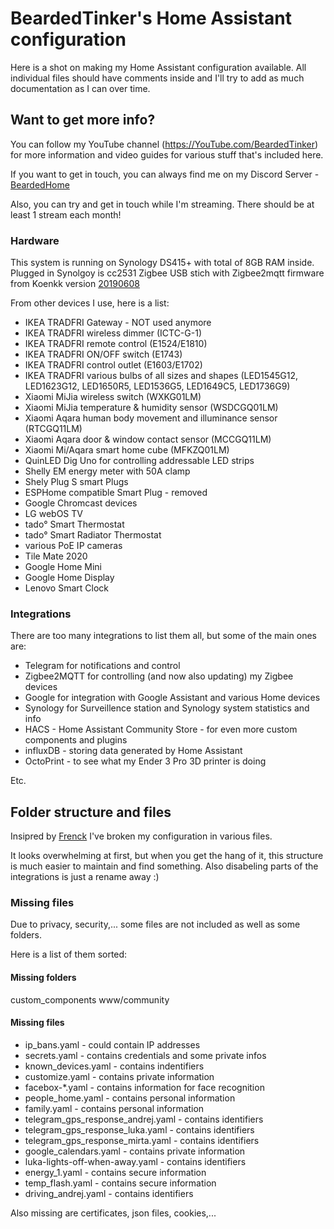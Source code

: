 # BeardedTinker's Home Assistant configuration

Here is a shot on making my Home Assistant configuration available.
All individual files should have comments inside and I'll try to add as much documentation as I can over time.

## Want to get more info?

You can follow my YouTube channel (https://YouTube.com/BeardedTinker) for more information and video guides for various stuff that's included here. 

If you want to get in touch, you can always find me on my Discord Server - [BeardedHome](https://discord.gg/W3xKtV) 

Also, you can try and get in touch while I'm streaming. There should be at least 1 stream each month!

### Hardware

This system is running on Synology DS415+ with total of 8GB RAM inside.
Plugged in Synolgoy is cc2531 Zigbee USB stich with Zigbee2mqtt firmware from Koenkk version [20190608](https://github.com/Koenkk/Z-Stack-firmware/raw/master/coordinator/Z-Stack_Home_1.2/bin/default/CC2531_DEFAULT_20190608.zip)

From other devices I use, here is a list:
- IKEA TRADFRI Gateway - NOT used anymore
- IKEA TRADFRI wireless dimmer (ICTC-G-1)
- IKEA TRADFRI remote control (E1524/E1810)
- IKEA TRADFRI ON/OFF switch (E1743)
- IKEA TRADFRI control outlet (E1603/E1702)
- IKEA TRADFRI various bulbs of all sizes and shapes (LED1545G12, LED1623G12, LED1650R5, LED1536G5, LED1649C5, LED1736G9)
- Xiaomi MiJia wireless switch (WXKG01LM)
- Xiaomi MiJia temperature & humidity sensor (WSDCGQ01LM)
- Xiaomi Aqara human body movement and illuminance sensor (RTCGQ11LM)
- Xiaomi Aqara door & window contact sensor (MCCGQ11LM)
- Xiaomi Mi/Aqara smart home cube (MFKZQ01LM)
- QuinLED Dig Uno for controlling addressable LED strips 
- Shelly EM energy meter with 50A clamp
- Shely Plug S smart Plugs
- ESPHome compatible Smart Plug - removed
- Google Chromcast devices
- LG webOS TV
- tado° Smart Thermostat
- tado° Smart Radiator Thermostat
- various PoE IP cameras 
- Tile Mate 2020
- Google Home Mini
- Google Home Display
- Lenovo Smart Clock

### Integrations

There are too many integrations to list them all, but some of the main ones are:
- Telegram for notifications and control
- Zigbee2MQTT for controlling (and now also updating) my Zigbee devices
- Google for integration with Google Assistant and various Home devices
- Synology for Surveillence station and Synology system statistics and info
- HACS - Home Assistant Community Store - for even more custom components and plugins
- influxDB - storing data generated by Home Assistant
- OctoPrint - to see what my Ender 3 Pro 3D printer is doing

Etc.

## Folder structure and files

Insipred by [Frenck](https://github.com/frenck/home-assistant-config) I've broken my configuration in various files.

It looks overwhelming at first, but when you get the hang of it, this structure is much easier to maintain and find something. Also disabeling parts of the integrations is just a rename away :)


### Missing files

Due to privacy, security,... some files are not included as well as some folders.

Here is a list of them sorted:
#### Missing folders
custom_components
www/community

#### Missing files
 - ip_bans.yaml - could contain IP addresses
 - secrets.yaml - contains credentials and some private infos
 - known_devices.yaml - contains indentifiers 
 - customize.yaml - contains private information
 - facebox-*.yaml - contains information for face recognition
 - people_home.yaml - contains personal information
 - family.yaml - contains personal information
 - telegram_gps_response_andrej.yaml - contains identifiers
 - telegram_gps_response_luka.yaml - contains identifiers
 - telegram_gps_response_mirta.yaml - contains identifiers
 - google_calendars.yaml - contains private information
 - luka-lights-off-when-away.yaml - contains identifiers
 - energy_1.yaml - contains secure information
 - temp_flash.yaml - contains secure information
 - driving_andrej.yaml - contains identifiers

Also missing are certificates, json files, cookies,...